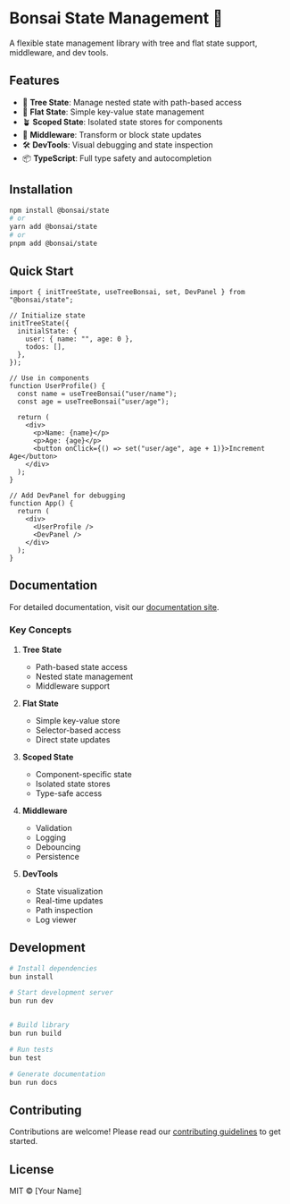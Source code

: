 # Bonsai State Management 🌳

A flexible state management library with tree and flat state support, middleware, and dev tools.

## Features

- 🌳 **Tree State**: Manage nested state with path-based access
- 🌿 **Flat State**: Simple key-value state management
- 🪴 **Scoped State**: Isolated state stores for components
- 🔌 **Middleware**: Transform or block state updates
- 🛠️ **DevTools**: Visual debugging and state inspection
- 📦 **TypeScript**: Full type safety and autocompletion

## Installation

```bash
npm install @bonsai/state
# or
yarn add @bonsai/state
# or
pnpm add @bonsai/state
```

## Quick Start

```tsx
import { initTreeState, useTreeBonsai, set, DevPanel } from "@bonsai/state";

// Initialize state
initTreeState({
  initialState: {
    user: { name: "", age: 0 },
    todos: [],
  },
});

// Use in components
function UserProfile() {
  const name = useTreeBonsai("user/name");
  const age = useTreeBonsai("user/age");

  return (
    <div>
      <p>Name: {name}</p>
      <p>Age: {age}</p>
      <button onClick={() => set("user/age", age + 1)}>Increment Age</button>
    </div>
  );
}

// Add DevPanel for debugging
function App() {
  return (
    <div>
      <UserProfile />
      <DevPanel />
    </div>
  );
}
```

## Documentation

For detailed documentation, visit our [documentation site](https://yourusername.github.io/bonsai).

### Key Concepts

1. **Tree State**

   - Path-based state access
   - Nested state management
   - Middleware support

2. **Flat State**

   - Simple key-value store
   - Selector-based access
   - Direct state updates

3. **Scoped State**

   - Component-specific state
   - Isolated state stores
   - Type-safe access

4. **Middleware**

   - Validation
   - Logging
   - Debouncing
   - Persistence

5. **DevTools**
   - State visualization
   - Real-time updates
   - Path inspection
   - Log viewer

## Development

```bash
# Install dependencies
bun install

# Start development server
bun run dev


# Build library
bun run build

# Run tests
bun test

# Generate documentation
bun run docs
```

## Contributing

Contributions are welcome! Please read our [contributing guidelines](CONTRIBUTING.md) to get started.

## License

MIT © [Your Name]
